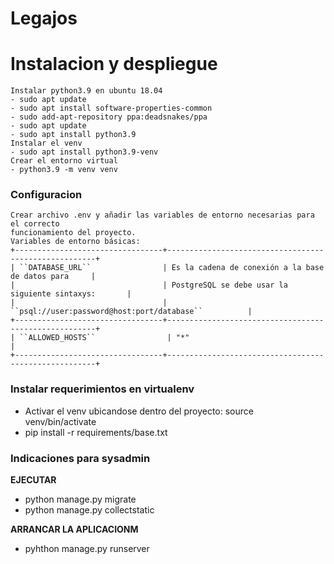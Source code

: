 # Legajos

# Instalacion y despliegue
    Instalar python3.9 en ubuntu 18.04
    - sudo apt update
    - sudo apt install software-properties-common
    - sudo add-apt-repository ppa:deadsnakes/ppa
    - sudo apt update 
    - sudo apt install python3.9
    Instalar el venv
    - sudo apt install python3.9-venv
    Crear el entorno virtual
    - python3.9 -m venv venv
### Configuracion
    Crear archivo .env y añadir las variables de entorno necesarias para el correcto 
    funcionamiento del proyecto. 
    Variables de entorno básicas:
    +---------------------------------+------------------------------------------------------+
    | ``DATABASE_URL``                | Es la cadena de conexión a la base de datos para     |
    |                                 | PostgreSQL se debe usar la siguiente sintaxys:       |
    |                                 | ``psql://user:password@host:port/database``          |
    +---------------------------------+------------------------------------------------------+
    | ``ALLOWED_HOSTS``                | "*"                                                 |
    +---------------------------------+------------------------------------------------------+

### Instalar requerimientos en virtualenv
- Activar el venv ubicandose dentro del proyecto: source venv/bin/activate 
- pip install -r requirements/base.txt

### Indicaciones para sysadmin

**EJECUTAR**
- python manage.py migrate
- python manage.py collectstatic

**ARRANCAR LA APLICACIONM**
- pyhthon manage.py runserver
